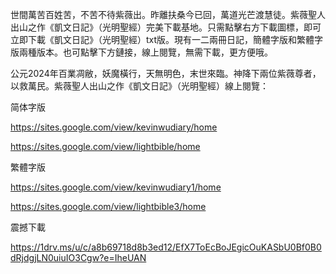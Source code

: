 世間萬苦百姓苦，不苦不待紫薇出。昨離扶桑今已回，萬道光芒渡慧徒。紫薇聖人出山之作《凱文日記》（光明聖經）完美下載基地。只需點擊右方下載圖標，即可立即下載《凱文日記》（光明聖經）txt版。現有一二兩冊日記，簡體字版和繁體字版兩種版本。也可點擊下方鏈接，線上閱覽，無需下載，更方便哦。
<!---
kevin771111/kevin771111 is a ✨ special ✨ repository because its `README.md` (this file) appears on your GitHub profile.
You can click the Preview link to take a look at your changes.
--->
公元2024年百業凋敝，妖魔橫行，天無明色，末世來臨。神降下兩位紫薇尊者，以救萬民。紫薇聖人出山之作《凱文日記》（光明聖經）線上閱覽：

简体字版

https://sites.google.com/view/kevinwudiary/home

https://sites.google.com/view/lightbible/home

繁體字版 

https://sites.google.com/view/kevinwudiary1/home

https://sites.google.com/view/lightbible3/home

震撼下載 

https://1drv.ms/u/c/a8b69718d8b3ed12/EfX7ToEcBoJEgicOuKASbU0Bf0B0dRjdgjLN0uiuIO3Cgw?e=IheUAN
